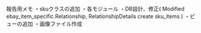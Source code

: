 報告用メモ
・skuクラスの追加
・各モジュール
・DB設計、修正(
    Modified    ebay_item_specific.Relationship, RelationshipDetails
    create      sku_items
    )
・ビューの追加
・画像ファイル作成
